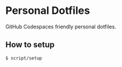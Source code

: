 # Personal Dotfiles

GitHub Codespaces friendly personal dotfiles.

## How to setup

```sh
$ script/setup
```
